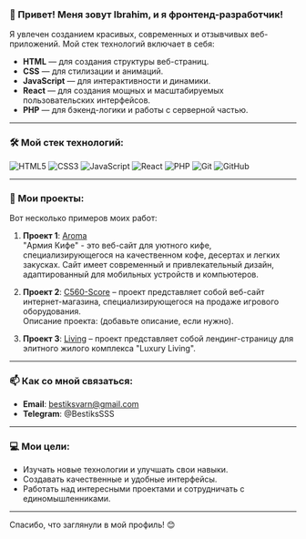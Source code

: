 ### 👋 Привет! Меня зовут Ibrahim, и я фронтенд-разработчик!

Я увлечен созданием красивых, современных и отзывчивых веб-приложений. Мой стек технологий включает в себя:

- **HTML** — для создания структуры веб-страниц.
- **CSS** — для стилизации и анимаций.
- **JavaScript** — для интерактивности и динамики.
- **React** — для создания мощных и масштабируемых пользовательских интерфейсов.
- **PHP** — для бэкенд-логики и работы с серверной частью.

---

### 🛠️ Мой стек технологий:

![HTML5](https://img.shields.io/badge/HTML5-E34F26?style=for-the-badge&logo=html5&logoColor=white)
![CSS3](https://img.shields.io/badge/CSS3-1572B6?style=for-the-badge&logo=css3&logoColor=white)
![JavaScript](https://img.shields.io/badge/JavaScript-F7DF1E?style=for-the-badge&logo=javascript&logoColor=black)
![React](https://img.shields.io/badge/React-61DAFB?style=for-the-badge&logo=react&logoColor=black)
![PHP](https://img.shields.io/badge/PHP-777BB4?style=for-the-badge&logo=php&logoColor=white)
![Git](https://img.shields.io/badge/Git-F05032?style=for-the-badge&logo=git&logoColor=white)
![GitHub](https://img.shields.io/badge/GitHub-181717?style=for-the-badge&logo=github&logoColor=white)

---

### 📂 Мои проекты:

Вот несколько примеров моих работ:

1. **Проект 1**: [Aroma](https://github.com/Bestiks/Aroma)  
"Армия Кифе" - это веб-сайт для уютного кифе, специализирующегося на качественном кофе, десертах и легких закусках. Сайт имеет современный и привлекательный дизайн, адаптированный для мобильных устройств и компьютеров.

2. **Проект 2**: [C560-Score](https://github.com/Bestiks/C560-Score) – проект представляет собой веб-сайт интернет-магазина, специализирующегося на продаже игрового оборудования.  
Описание проекта: (добавьте описание, если нужно).

3. **Проект 3**: [Living](https://github.com/Bestiks/Living) – проект представляет собой лендинг-страницу для элитного жилого комплекса "Luxury Living".

---

### 📫 Как со мной связаться:

- **Email**: bestiksvarn@gmail.com
- **Telegram**: @BestiksSSS

---

### 💻 Мои цели:

- Изучать новые технологии и улучшать свои навыки.
- Создавать качественные и удобные интерфейсы.
- Работать над интересными проектами и сотрудничать с единомышленниками.

---

Спасибо, что заглянули в мой профиль! 😊
